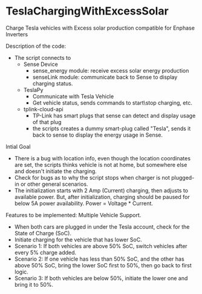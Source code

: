 # TeslaChargingWithExcessSolar
Charge Tesla vehicles with Excess solar production compatible for Enphase Inverters

Description of the code:
- The script connects to
    - Sense Device
        - sense_energy module: receive excess solar energy production
        - senseLink module: communicate back to Sense to display charging status.
    - TeslaPy
        - Communicate with Tesla Vehicle
        - Get vehicle status, sends commands to start\stop charging, etc.
    - tplink-cloud-api
        - TP-Link has smart plugs that sense can detect and display usage of that plug
        - the scripts creates a dummy smart-plug called "Tesla", sends it back to sense to display the energy usage in Sense.

Intial Goal
- There is a bug with location info, even though the location coordinates are set, the scripts thinks vehicle is not at home, but somewhere else and doesn't initiate the charging.
- Check for bugs as to why the script stops when charger is not plugged-in or other general scenarios.
- The initialization starts with 2 Amp (Current) charging, then adjusts to available power. But, after initialization, charging should be paused for below 5A power availability. Power = Voltage * Current.

Features to be implemented: Multiple Vehicle Support.
- When both cars are plugged in under the Tesla account, check for the State of Charge (SoC).
- Initiate charging for the vehicle that has lower SoC.
- Scenario 1: If both vehicles are above 50% SoC, switch vehicles after every 5% charge added.
- Scenario 2: If one vehicle has less than 50% SoC, and the other has above 50% SoC, bring the lower SoC first to 50%, then go back to first logic.
- Scenario 3: If both vehicles are below 50%, initiate the lower one and bring it to 50%.
